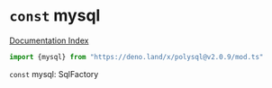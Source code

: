 # `const` mysql

[Documentation Index](../README.md)

```ts
import {mysql} from "https://deno.land/x/polysql@v2.0.9/mod.ts"
```

`const` mysql: SqlFactory

